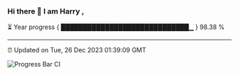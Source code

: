 ### Hi there 👋 I am Harry , 

⏳ Year progress { █████████████████████████████▁ } 98.38 %

---

⏰ Updated on Tue, 26 Dec 2023 01:39:09 GMT

![Progress Bar CI](https://github.com/duykhang68/duykhang68/workflows/Progress%20Bar%20CI/badge.svg)
